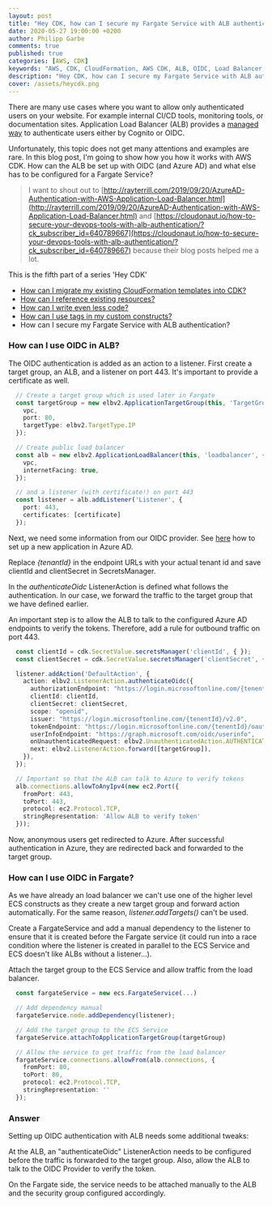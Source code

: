 ```yaml
---
layout: post
title: "Hey CDK, how can I secure my Fargate Service with ALB authentication?"
date: 2020-05-27 19:00:00 +0200
author: Philipp Garbe
comments: true
published: true
categories: [AWS, CDK]
keywords: "AWS, CDK, CloudFormation, AWS CDK, ALB, OIDC, Load Balancer, Authentication, Fargate"
description: "Hey CDK, how can I secure my Fargate Service with ALB authentication?"
cover: /assets/heycdk.png
---
```


There are many use cases where you want to allow only authenticated users on your website. For example internal CI/CD tools, monitoring tools, or documentation sites. Application Load Balancer (ALB) provides a [managed way](https://docs.aws.amazon.com/elasticloadbalancing/latest/application/listener-authenticate-users.html) to authenticate users either by Cognito or OIDC.  

Unfortunately, this topic does not get many attentions and examples are rare. In this blog post, I'm going to show how you how it works with AWS CDK. How can the ALB be set up with OIDC (and Azure AD) and what else has to be configured for a Fargate Service?

> I want to shout out to [http://rayterrill.com/2019/09/20/AzureAD-Authentication-with-AWS-Application-Load-Balancer.html](http://rayterrill.com/2019/09/20/AzureAD-Authentication-with-AWS-Application-Load-Balancer.html) and [https://cloudonaut.io/how-to-secure-your-devops-tools-with-alb-authentication/?ck_subscriber_id=640789667](https://cloudonaut.io/how-to-secure-your-devops-tools-with-alb-authentication/?ck_subscriber_id=640789667) because their blog posts helped me a lot. 


This is the fifth part of a series 'Hey CDK'
- [How can I migrate my existing CloudFormation templates into CDK?](/blog/2019/09/11/hey-cdk-how-to-migrate/)
- [How can I reference existing resources?](/blog/2019/09/20/hey-cdk-how-to-use-existing-resources/)
- [How can I write even less code?](/blog/2019/10/01/hey-cdk-how-to-write-less-code/)
- [How can I use tags in my custom constructs?](/blog/2020/01/21/hey-cdk-how-to-use-tags-in-custom-constructs/)
- How can I secure my Fargate Service with ALB authentication?


### How can I use OIDC in ALB?
The OIDC authentication is added as an action to a listener. First create a target group, an ALB, and a listener on port 443. It's important to provide a certificate as well. 

```typescript
  // Create a target group which is used later in Fargate
  const targetGroup = new elbv2.ApplicationTargetGroup(this, 'TargetGroup', { 
    vpc, 
    port: 80, 
    targetType: elbv2.TargetType.IP 
  });

  // Create public load balancer
  const alb = new elbv2.ApplicationLoadBalancer(this, 'loadbalancer', { 
    vpc, 
    internetFacing: true, 
  });

  // and a listener (with certificate!) on port 443
  const listener = alb.addListener('Listener', { 
    port: 443, 
    certificates: [certificate] 
  });
```

Next, we need some information from our OIDC provider. See [here](http://rayterrill.com/2019/09/20/AzureAD-Authentication-with-AWS-Application-Load-Balancer.html) how to set up a new application in Azure AD.  

Replace _{tenantId}_ in the endpoint URLs with your actual tenant id and save clientId and clientSecret in SecretsManager. 

In the _authenticateOidc_ ListenerAction is defined what follows the authentication. In our case, we forward the traffic to the target group that we have defined earlier. 

An important step is to allow the ALB to talk to the configured Azure AD endpoints to verify the tokens. Therefore, add a rule for outbound traffic on port 443.

```typescript
  const clientId = cdk.SecretValue.secretsManager('clientId', { });
  const clientSecret = cdk.SecretValue.secretsManager('clientSecret', { });

  listener.addAction('DefaultAction', {
    action: elbv2.ListenerAction.authenticateOidc({
      authorizationEndpoint: "https://login.microsoftonline.com/{tenentId}/oauth2/v2.0/authorize",
      clientId: clientId,
      clientSecret: clientSecret,
      scope: "openid",
      issuer: "https://login.microsoftonline.com/{tenentId}/v2.0",
      tokenEndpoint: "https://login.microsoftonline.com/{tenentId}/oauth2/v2.0/token",
      userInfoEndpoint: "https://graph.microsoft.com/oidc/userinfo",
      onUnauthenticatedRequest: elbv2.UnauthenticatedAction.AUTHENTICATE,
      next: elbv2.ListenerAction.forward([targetGroup]),
    }),
  });

  // Important so that the ALB can talk to Azure to verify tokens
  alb.connections.allowToAnyIpv4(new ec2.Port({ 
    fromPort: 443, 
    toPort: 443, 
    protocol: ec2.Protocol.TCP, 
    stringRepresentation: 'Allow ALB to verify token'
  }));
```

Now, anonymous users get redirected to Azure. After successful authentication in Azure, they are redirected back and forwarded to the target group.

### How can I use OIDC in Fargate?
As we have already an load balancer we can't use one of the higher level ECS constructs as they create a new target group and forward action automatically. For the same reason, _listener.addTargets()_ can't be used.  

Create a FargateService and add a manual dependency to the listener to ensure that it is created before the Fargate service (it could run into a race condition where the listener is created in parallel to the ECS Service and ECS doesn't like ALBs without a listener...).

Attach the target group to the ECS Service and allow traffic from the load balancer.

```typescript
  const fargateService = new ecs.FargateService(...)

  // Add dependency manual
  fargateService.node.addDependency(listener);

  // Add the target group to the ECS Service
  fargateService.attachToApplicationTargetGroup(targetGroup)

  // Allow the service to get traffic from the load balancer 
  fargateService.connections.allowFrom(alb.connections, { 
    fromPort: 80, 
    toPort: 80, 
    protocol: ec2.Protocol.TCP, 
    stringRepresentation: '' 
  });
```

### Answer
Setting up OIDC authentication with ALB needs some additional tweaks:

At the ALB, an "authenticateOidc" ListenerAction needs to be configured before the traffic is forwarded to the target group. Also, allow the ALB to talk to the OIDC Provider to verify the token. 

On the Fargate side, the service needs to be attached manually to the ALB and the security group configured accordingly.
